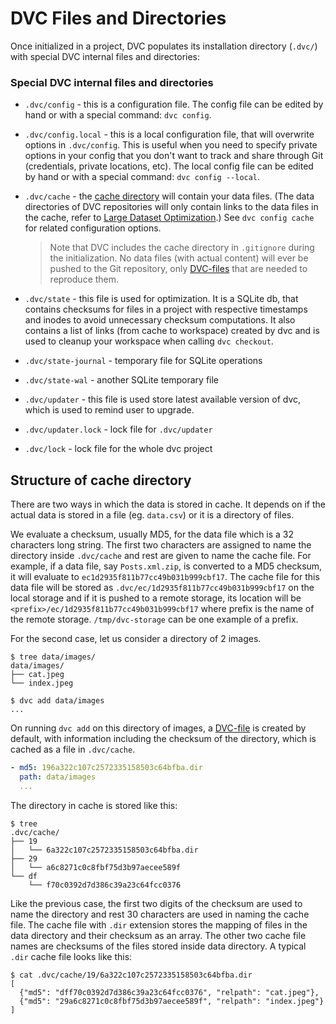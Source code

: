 # DVC Files and Directories

Once initialized in a project, DVC populates its installation directory
(`.dvc/`) with special DVC internal files and directories:

### Special DVC internal files and directories

- `.dvc/config` - this is a configuration file. The config file can be edited by
  hand or with a special command: `dvc config`.

- `.dvc/config.local` - this is a local configuration file, that will overwrite
  options in `.dvc/config`. This is useful when you need to specify private
  options in your config that you don't want to track and share through Git
  (credentials, private locations, etc). The local config file can be edited by
  hand or with a special command: `dvc config --local`.

- `.dvc/cache` - the [cache directory](#structure-of-cache-directory) will
  contain your data files. (The data directories of DVC repositories will only
  contain links to the data files in the cache, refer to
  [Large Dataset Optimization](/docs/user-guide/large-dataset-optimization).)
  See `dvc config cache` for related configuration options.

  > Note that DVC includes the cache directory in `.gitignore` during the
  > initialization. No data files (with actual content) will ever be pushed to
  > the Git repository, only [DVC-files](/doc/user-guide/dvc-file-format) that
  > are needed to reproduce them.

- `.dvc/state` - this file is used for optimization. It is a SQLite db, that
  contains checksums for files in a project with respective timestamps and
  inodes to avoid unnecessary checksum computations. It also contains a list of
  links (from cache to workspace) created by dvc and is used to cleanup your
  workspace when calling `dvc checkout`.

- `.dvc/state-journal` - temporary file for SQLite operations

- `.dvc/state-wal` - another SQLite temporary file

- `.dvc/updater` - this file is used store latest available version of dvc,
  which is used to remind user to upgrade.

- `.dvc/updater.lock` - lock file for `.dvc/updater`

- `.dvc/lock` - lock file for the whole dvc project

## Structure of cache directory

There are two ways in which the data is stored in cache. It depends on if the
actual data is stored in a file (eg. `data.csv`) or it is a directory of files.

We evaluate a checksum, usually MD5, for the data file which is a 32 characters
long string. The first two characters are assigned to name the directory inside
`.dvc/cache` and rest are given to name the cache file. For example, if a data
file, say `Posts.xml.zip`, is converted to a MD5 checksum, it will evaluate to
`ec1d2935f811b77cc49b031b999cbf17`. The cache file for this data file will be
stored as `.dvc/ec/1d2935f811b77cc49b031b999cbf17` on the local storage and if
it is pushed to a remote storage, its location will be
`<prefix>/ec/1d2935f811b77cc49b031b999cbf17` where prefix is the name of the
remote storage. `/tmp/dvc-storage` can be one example of a prefix.

For the second case, let us consider a directory of 2 images.

```dvc
$ tree data/images/
data/images/
├── cat.jpeg
└── index.jpeg

$ dvc add data/images
...
```

On running `dvc add` on this directory of images, a
[DVC-file](/doc/user-guide/dvc-file-format) is created by default, with
information including the checksum of the directory, which is cached as a file
in `.dvc/cache`.

```yaml
- md5: 196a322c107c2572335158503c64bfba.dir
  path: data/images
  ...
```

The directory in cache is stored like this:

```dvc
$ tree
.dvc/cache/
├── 19
│   └── 6a322c107c2572335158503c64bfba.dir
├── 29
│   └── a6c8271c0c8fbf75d3b97aecee589f
└── df
    └── f70c0392d7d386c39a23c64fcc0376
```

Like the previous case, the first two digits of the checksum are used to name
the directory and rest 30 characters are used in naming the cache file. The
cache file with `.dir` extension stores the mapping of files in the data
directory and their checksum as an array. The other two cache file names are
checksums of the files stored inside data directory. A typical `.dir` cache file
looks like this:

```dvc
$ cat .dvc/cache/19/6a322c107c2572335158503c64bfba.dir
[
  {"md5": "dff70c0392d7d386c39a23c64fcc0376", "relpath": "cat.jpeg"},
  {"md5": "29a6c8271c0c8fbf75d3b97aecee589f", "relpath": "index.jpeg"}
]
```
